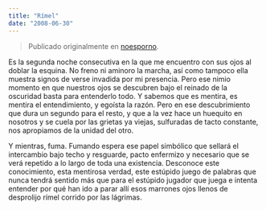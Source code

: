 ```yaml
---
title: "Rímel"
date: "2008-06-30"
---
```


> Publicado originalmente en [noesporno](/noesporno).

Es la segunda noche consecutiva en la que me encuentro con sus ojos al doblar la esquina. No freno ni aminoro la marcha, así como tampoco ella muestra signos de verse invadida por mi presencia. Pero ese nimio momento en que nuestros ojos se descubren bajo el reinado de la oscuridad basta para entenderlo todo. Y sabemos que es mentira, es mentira el entendimiento, y egoísta la razón. Pero en ese descubrimiento que dura un segundo para el resto, y que a la vez hace un huequito en nosotros y se cuela por las grietas ya viejas, sulfuradas de tacto constante, nos apropiamos de la unidad del otro.

Y mientras, fuma. Fumando espera ese papel simbólico que sellará el intercambio bajo techo y resguarde, pacto enfermizo y necesario que se verá repetido a lo largo de toda una existencia. Desconoce este conocimiento, esta mentirosa verdad, este estúpido juego de palabras que nunca tendrá sentido más que para el estúpido jugador que juega e intenta entender por qué han ido a parar allí esos marrones ojos llenos de desprolijo rímel corrido por las lágrimas.